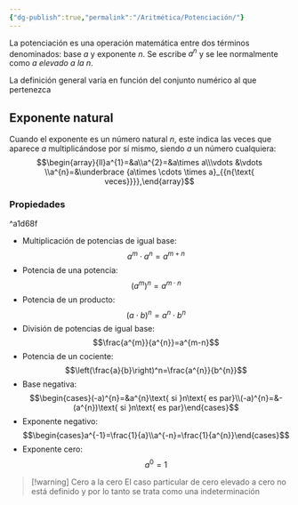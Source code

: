 ```yaml
---
{"dg-publish":true,"permalink":"/Aritmética/Potenciación/"}
---
```


La potenciación es una operación matemática entre dos términos denominados: base $a$ y exponente $n$. Se escribe $a^{n}$ y se lee normalmente como *a elevado a la n*.

La definición general varía en función del conjunto numérico al que pertenezca

## Exponente natural
Cuando el exponente es un número natural $n$, este indica las veces que aparece $a$ multiplicándose por sí mismo, siendo $a$ un número cualquiera: $$\begin{array}{ll}a^{1}=&a\\a^{2}=&a\times a\\\vdots &\vdots \\a^{n}=&\underbrace {a\times \cdots \times a}_{{n{\text{ veces}}}},\end{array}$$

### Propiedades

^a1d68f

- Multiplicación de potencias de igual base: $$a^{m}\cdot a^{n}=a^{m+n}$$
- Potencia de una potencia: $$(a^{m})^n=a^{m\cdot n}$$
- Potencia de un producto: $$(a\cdot b)^{n}=a^{n}\cdot b^{n}$$
- División de potencias de igual base: $$\frac{a^{m}}{a^{n}}=a^{m-n}$$
- Potencia de un cociente: $$\left(\frac{a}{b}\right)^n=\frac{a^{n}}{b^{n}}$$
- Base negativa: $$\begin{cases}(-a)^{n}=&a^{n}\text{ si }n\text{ es par}\\(-a)^{n}=&-(a^{n})\text{ si }n\text{ es par}\end{cases}$$
- Exponente negativo: $$\begin{cases}a^{-1}=\frac{1}{a}\\a^{-n}=\frac{1}{a^{n}}\end{cases}$$
- Exponente cero: $$a^{0}=1$$

>[!warning] Cero a la cero
>El caso particular de cero elevado a cero no está definido y por lo tanto se trata como una indeterminación
